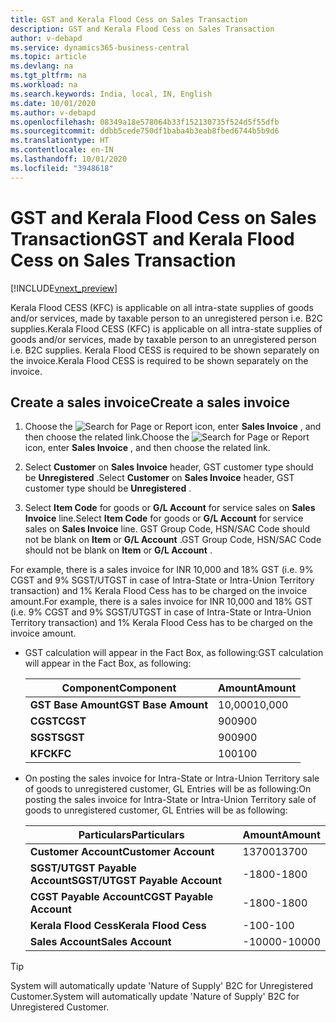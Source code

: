 ```yaml
---
title: GST and Kerala Flood Cess on Sales Transaction
description: GST and Kerala Flood Cess on Sales Transaction
author: v-debapd
ms.service: dynamics365-business-central
ms.topic: article
ms.devlang: na
ms.tgt_pltfrm: na
ms.workload: na
ms.search.keywords: India, local, IN, English
ms.date: 10/01/2020
ms.author: v-debapd
ms.openlocfilehash: 08349a18e578064b33f152130735f524d5f55dfb
ms.sourcegitcommit: ddbb5cede750df1baba4b3eab8fbed6744b5b9d6
ms.translationtype: HT
ms.contentlocale: en-IN
ms.lasthandoff: 10/01/2020
ms.locfileid: "3948618"
---
```

# <a name="gst-and-kerala-flood-cess-on-sales-transaction"></a><span data-ttu-id="40784-103">GST and Kerala Flood Cess on Sales Transaction</span><span class="sxs-lookup"><span data-stu-id="40784-103">GST and Kerala Flood Cess on Sales Transaction</span></span>

[!INCLUDE[vnext_preview](../../includes/vnext_preview.md)]

<span data-ttu-id="40784-104">Kerala Flood CESS (KFC) is applicable on all intra-state supplies of goods and/or services, made by taxable person to an unregistered person i.e. B2C supplies.</span><span class="sxs-lookup"><span data-stu-id="40784-104">Kerala Flood CESS (KFC) is applicable on all intra-state supplies of goods and/or services, made by taxable person to an unregistered person i.e. B2C supplies.</span></span> <span data-ttu-id="40784-105">Kerala Flood CESS is required to be shown separately on the invoice.</span><span class="sxs-lookup"><span data-stu-id="40784-105">Kerala Flood CESS is required to be shown separately on the invoice.</span></span>

## <a name="create-a-sales-invoice"></a><span data-ttu-id="40784-106">Create a sales invoice</span><span class="sxs-lookup"><span data-stu-id="40784-106">Create a sales invoice</span></span>

1. <span data-ttu-id="40784-107">Choose the ![Search for Page or Report](image/search_small.png "Search for Page or Report icon") icon, enter **Sales Invoice** , and then choose the related link.</span><span class="sxs-lookup"><span data-stu-id="40784-107">Choose the ![Search for Page or Report](image/search_small.png "Search for Page or Report icon") icon, enter **Sales Invoice** , and then choose the related link.</span></span>

2. <span data-ttu-id="40784-108">Select **Customer** on **Sales Invoice** header, GST customer type should be **Unregistered** .</span><span class="sxs-lookup"><span data-stu-id="40784-108">Select **Customer** on **Sales Invoice** header, GST customer type should be **Unregistered** .</span></span>

3. <span data-ttu-id="40784-109">Select **Item Code** for goods or **G/L Account** for service sales on **Sales Invoice** line.</span><span class="sxs-lookup"><span data-stu-id="40784-109">Select **Item Code** for goods or **G/L Account** for service sales on **Sales Invoice** line.</span></span> <span data-ttu-id="40784-110">GST Group Code, HSN/SAC Code should not be blank on **Item** or **G/L Account** .</span><span class="sxs-lookup"><span data-stu-id="40784-110">GST Group Code, HSN/SAC Code should not be blank on **Item** or **G/L Account** .</span></span> 

<span data-ttu-id="40784-111">For example, there is a sales invoice for INR 10,000 and 18% GST (i.e. 9% CGST and 9% SGST/UTGST in case of Intra-State or Intra-Union Territory transaction) and 1% Kerala Flood Cess has to be charged on the invoice amount.</span><span class="sxs-lookup"><span data-stu-id="40784-111">For example, there is a sales invoice for INR 10,000 and 18% GST (i.e. 9% CGST and 9% SGST/UTGST in case of Intra-State or Intra-Union Territory transaction) and 1% Kerala Flood Cess has to be charged on the invoice amount.</span></span>

-  <span data-ttu-id="40784-112">GST calculation will appear in the Fact Box, as following:</span><span class="sxs-lookup"><span data-stu-id="40784-112">GST calculation will appear in the Fact Box, as following:</span></span>
    
    |<span data-ttu-id="40784-113">Component</span><span class="sxs-lookup"><span data-stu-id="40784-113">Component</span></span>|<span data-ttu-id="40784-114">Amount</span><span class="sxs-lookup"><span data-stu-id="40784-114">Amount</span></span>|
    |----------------------------------|---------------------------------------|  
    |<span data-ttu-id="40784-115">**GST Base Amount**</span><span class="sxs-lookup"><span data-stu-id="40784-115">**GST Base Amount**</span></span>|<span data-ttu-id="40784-116">10,000</span><span class="sxs-lookup"><span data-stu-id="40784-116">10,000</span></span>|  
    |<span data-ttu-id="40784-117">**CGST**</span><span class="sxs-lookup"><span data-stu-id="40784-117">**CGST**</span></span>|<span data-ttu-id="40784-118">900</span><span class="sxs-lookup"><span data-stu-id="40784-118">900</span></span>|  
    |<span data-ttu-id="40784-119">**SGST**</span><span class="sxs-lookup"><span data-stu-id="40784-119">**SGST**</span></span>|<span data-ttu-id="40784-120">900</span><span class="sxs-lookup"><span data-stu-id="40784-120">900</span></span>|
    |<span data-ttu-id="40784-121">**KFC**</span><span class="sxs-lookup"><span data-stu-id="40784-121">**KFC**</span></span>|<span data-ttu-id="40784-122">100</span><span class="sxs-lookup"><span data-stu-id="40784-122">100</span></span>|

- <span data-ttu-id="40784-123">On posting the sales invoice for Intra-State or Intra-Union Territory sale of goods to unregistered customer, GL Entries will be as following:</span><span class="sxs-lookup"><span data-stu-id="40784-123">On posting the sales invoice for Intra-State or Intra-Union Territory sale of goods to unregistered customer, GL Entries will be as following:</span></span>

    |<span data-ttu-id="40784-124">Particulars</span><span class="sxs-lookup"><span data-stu-id="40784-124">Particulars</span></span>|<span data-ttu-id="40784-125">Amount</span><span class="sxs-lookup"><span data-stu-id="40784-125">Amount</span></span>|
    |----------------------------------|---------------------------------------|  
    |<span data-ttu-id="40784-126">**Customer Account**</span><span class="sxs-lookup"><span data-stu-id="40784-126">**Customer Account**</span></span>|<span data-ttu-id="40784-127">13700</span><span class="sxs-lookup"><span data-stu-id="40784-127">13700</span></span>|  
    |<span data-ttu-id="40784-128">**SGST/UTGST Payable Account**</span><span class="sxs-lookup"><span data-stu-id="40784-128">**SGST/UTGST Payable Account**</span></span>|<span data-ttu-id="40784-129">-1800</span><span class="sxs-lookup"><span data-stu-id="40784-129">-1800</span></span>|  
    |<span data-ttu-id="40784-130">**CGST Payable Account**</span><span class="sxs-lookup"><span data-stu-id="40784-130">**CGST Payable Account**</span></span>|<span data-ttu-id="40784-131">-1800</span><span class="sxs-lookup"><span data-stu-id="40784-131">-1800</span></span>|
    |<span data-ttu-id="40784-132">**Kerala Flood Cess**</span><span class="sxs-lookup"><span data-stu-id="40784-132">**Kerala Flood Cess**</span></span>|<span data-ttu-id="40784-133">-100</span><span class="sxs-lookup"><span data-stu-id="40784-133">-100</span></span>|
    |<span data-ttu-id="40784-134">**Sales Account**</span><span class="sxs-lookup"><span data-stu-id="40784-134">**Sales Account**</span></span>|<span data-ttu-id="40784-135">-10000</span><span class="sxs-lookup"><span data-stu-id="40784-135">-10000</span></span>|


> [!TIP]
> <span data-ttu-id="40784-136">System will automatically update 'Nature of Supply' B2C for Unregistered Customer.</span><span class="sxs-lookup"><span data-stu-id="40784-136">System will automatically update 'Nature of Supply' B2C for Unregistered Customer.</span></span>





































